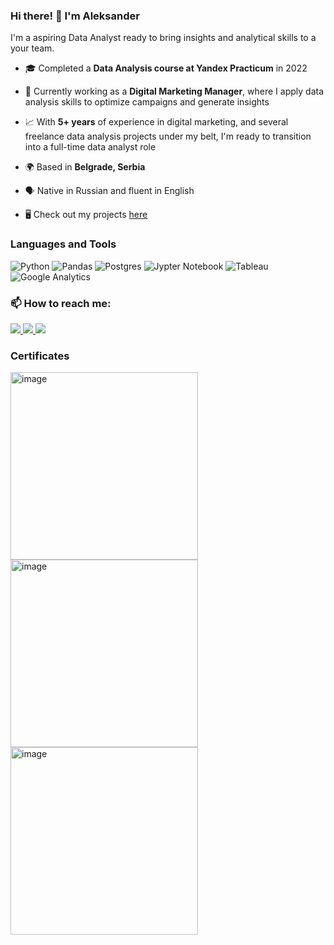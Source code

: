 ### Hi there! 👋 I'm Aleksander
I'm a aspiring Data Analyst ready to bring insights and analytical skills to a your team.

* 🎓 Completed a **Data Analysis course at Yandex Practicum** in 2022
* 💼 Currently working as a **Digital Marketing Manager**, where I apply data analysis skills to optimize campaigns and generate insights
* 📈 With **5+ years** of experience in digital marketing, and several freelance data analysis projects under my belt, I'm ready to transition into a full-time data analyst role

* 🌍 Based in **Belgrade, Serbia**
* 🗣️ Native in Russian and fluent in English
* 🖥️ Check out my projects [here](https://github.com/aaallexandr/My-Projects)
  
### Languages and Tools 

![Python](https://img.shields.io/badge/python-3670A0?style=for-the-badge&logo=python&logoColor=ffdd54) ![Pandas](https://img.shields.io/badge/pandas-%23150458.svg?style=for-the-badge&logo=pandas&logoColor=white) 
![Postgres](https://img.shields.io/badge/postgres-%23316192.svg?style=for-the-badge&logo=postgresql&logoColor=white)
![Jypter Notebook](https://img.shields.io/badge/jypter_notebook-F37726?style=for-the-badge&logo=matplotlib&logoColor=12557C&labelColor=F37726&color=F37726) 
![Tableau](https://img.shields.io/badge/tableau-white?style=for-the-badge&logo=tableau&logoColor=white&labelColor=26579A&color=26579A)
![Google Analytics](https://img.shields.io/badge/google_analytics-F2A600?style=for-the-badge&logo=googleanalytics&logoColor=white&labelColor=F2A600&color=F2A600)
                    
### 📫 How to reach me:

<div id="badges" class="badge-container">

<a href="https://www.linkedin.com/in/aleksander-aleksakhin/">
<img src="https://img.shields.io/badge/Linkedin-blue?style=for-the-badge&logo=linkedin&logoColor=white&labelColor=0B66C2&color=0B66C2"/>
</a>
  
<a href="https://www.facebook.com/profile.php?id=100031297215038">
<img src="https://img.shields.io/badge/Facebook-blue?style=for-the-badge&logo=facebook&logoColor=white&labelColor=0766FF&color=0766FF&link=https%3A%2F%2"/>
</a><a href="https://t.me/a_aleksakhin">
  
<img src="https://img.shields.io/badge/Telegram-blue?style=for-the-badge&logo=telegram&logoColor=white&labelColor=32A7DB&color=32A7DB"/>
</a>

</div>

### Certificates

[<img width="300" alt="image" src="https://github.com/aaallexandr/About-Me/assets/126966529/3363a4f3-48d4-4a8a-a434-26c38b158995">](https://drive.google.com/file/d/18mDR9cHZLDsEKo2zzXvPCzEegvs_z0bi/view?usp=sharing) [<img width="300" alt="image" src="https://github.com/aaallexandr/aaallexandr/assets/126966529/6a1efe0e-4c12-49b9-876a-15aec8c3fc27">](https://stepik.org/cert/1501070?lang=en)[<img width="300" alt="image" src="https://api.accredible.com/v1/frontend/credential_website_embed_image/certificate/103749573">](https://skillshop.credential.net/0a82e054-8fa9-41bf-93fb-2a01feb0c119#gs.9dmy0rhttps://skillshop.credential.net/0a82e054-8fa9-41bf-93fb-2a01feb0c119#gs.9dmy0r)





